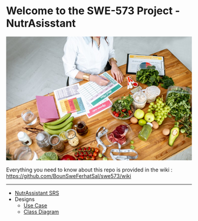 # Welcome to the SWE-573 Project - NutrAsisstant
 
  ![NutrAssistantLogo](/docs/prjdocs/backgrounde.jpg)
  
Everything you need to know about this repo is provided in the wiki : https://github.com/BounSweFerhatSal/swe573/wiki

 ***
  
* [NutrAssistant SRS](https://github.com/BounSweFerhatSal/swe573/wiki/NutrAssitant---SRS)
* Designs
  * [Use Case](https://github.com/BounSweFerhatSal/swe573/blob/master/docs/prjdocs/Use%20case%20diagram.png)
  * [Class Diagram](https://github.com/BounSweFerhatSal/swe573/blob/master/docs/prjdocs/NutrAssitant%20Class%20Diagram.png)
  

 

